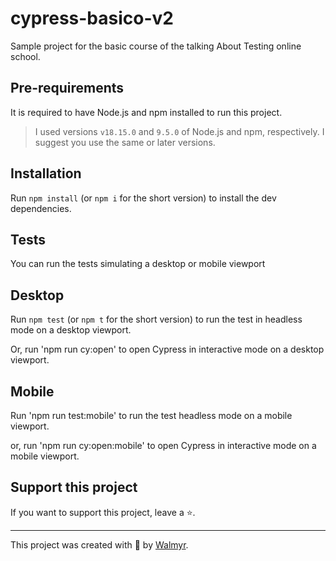 # cypress-basico-v2

Sample project for the basic course of the talking About Testing online school.

## Pre-requirements

It is required to have Node.js and npm installed to run this project.

> I used versions `v18.15.0` and `9.5.0` of Node.js and npm, respectively. I suggest you use the same or later versions.

## Installation

Run `npm install` (or `npm i` for the short version) to install the dev dependencies.

## Tests

You can run the tests simulating a desktop or mobile viewport

## Desktop

Run `npm test` (or `npm t` for the short version) to run the test in headless mode on a desktop viewport.

Or, run 'npm run cy:open' to open Cypress in interactive mode on a desktop viewport.

## Mobile

Run 'npm run test:mobile'  to run the  test headless mode on a mobile viewport.

or, run 'npm run cy:open:mobile'  to open Cypress in interactive mode on a mobile viewport.

## Support this project

If you want to support this project, leave a ⭐.

___

This project was created with 💚 by [Walmyr](https://walmyr.dev).

